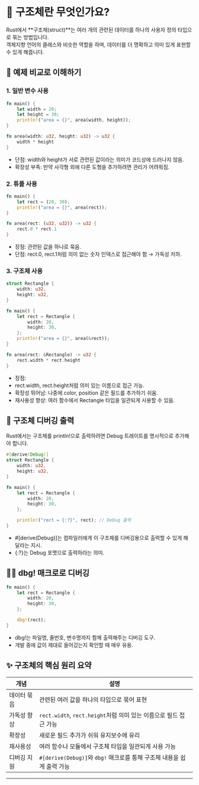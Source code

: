 # 🧱 구조체란 무엇인가요?
Rust에서 **구조체(struct)**는 여러 개의 관련된 데이터를 하나의 사용자 정의 타입으로 묶는 방법입니다.  
객체지향 언어의 클래스와 비슷한 역할을 하며, 데이터를 더 명확하고 의미 있게 표현할 수 있게 해줍니다.

## 🔁 예제 비교로 이해하기
### 1. 일반 변수 사용
```rust
fn main() {
    let width = 20;
    let height = 30;
    println!("area = {}", area(width, height));
}

fn area(width: u32, height: u32) -> u32 {
    width * height
}
```

- 단점: width와 height가 서로 관련된 값이라는 의미가 코드상에 드러나지 않음.
- 확장성 부족: 만약 사각형 외에 다른 도형을 추가하려면 관리가 어려워짐.

### 2. 튜플 사용
```rust
fn main() {
    let rect = (20, 30);
    println!("area = {}", area(rect));
}

fn area(rect: (u32, u32)) -> u32 {
    rect.0 * rect.1
}
```

- 장점: 관련된 값을 하나로 묶음.
- 단점: rect.0, rect.1처럼 의미 없는 숫자 인덱스로 접근해야 함 → 가독성 저하.

### 3. 구조체 사용
```rust
struct Rectangle {
    width: u32,
    height: u32,
}

fn main() {
    let rect = Rectangle {
        width: 20,
        height: 30,
    };
    println!("area = {}", area(&rect));
}

fn area(rect: &Rectangle) -> u32 {
    rect.width * rect.height
}
```

- 장점:
- rect.width, rect.height처럼 의미 있는 이름으로 접근 가능.
- 확장성 뛰어남: 나중에 color, position 같은 필드를 추가하기 쉬움.
- 재사용성 향상: 여러 함수에서 Rectangle 타입을 일관되게 사용할 수 있음.

## 🧾 구조체 디버깅 출력
Rust에서는 구조체를 println!으로 출력하려면 Debug 트레이트를 명시적으로 추가해야 합니다.
```rust
#[derive(Debug)]
struct Rectangle {
    width: u32,
    height: u32,
}

fn main() {
    let rect = Rectangle {
        width: 20,
        height: 30,
    };

    println!("rect = {:?}", rect); // Debug 출력
}
```

- #[derive(Debug)]는 컴파일러에게 이 구조체를 디버깅용으로 출력할 수 있게 해달라는 지시.
- {:?}는 Debug 포맷으로 출력하라는 의미.

## 🕵️‍♂️ dbg! 매크로로 디버깅
```rust
fn main() {
    let rect = Rectangle {
        width: 20,
        height: 30,
    };

    dbg!(rect);
}
```

- dbg!는 파일명, 줄번호, 변수명까지 함께 출력해주는 디버깅 도구.
- 개발 중에 값이 제대로 들어갔는지 확인할 때 매우 유용.


## ✨ 구조체의 핵심 원리 요약

| 개념                     | 설명                                                                 |
|--------------------------|----------------------------------------------------------------------|
| 데이터 묶음              | 관련된 여러 값을 하나의 타입으로 묶어 표현                          |
| 가독성 향상              | `rect.width`, `rect.height`처럼 의미 있는 이름으로 필드 접근 가능     |
| 확장성                   | 새로운 필드 추가가 쉬워 유지보수에 유리                             |
| 재사용성                 | 여러 함수나 모듈에서 구조체 타입을 일관되게 사용 가능                |
| 디버깅 지원              | `#[derive(Debug)]`와 `dbg!` 매크로를 통해 구조체 내용을 쉽게 출력 가능 |

---



